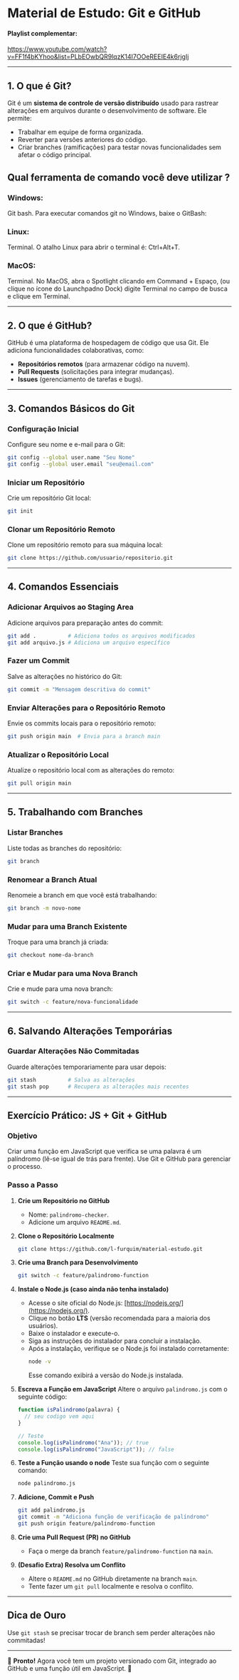# Material de Estudo: Git e GitHub

#### Playlist complementar:
https://www.youtube.com/watch?v=FF1f4bKYhoo&list=PLbEOwbQR9lqzK14I7OOeREEIE4k6rjgIj

---

## 1. O que é Git?

Git é um **sistema de controle de versão distribuído** usado para rastrear alterações em arquivos durante o desenvolvimento de software. Ele permite:
- Trabalhar em equipe de forma organizada.
- Reverter para versões anteriores do código.
- Criar branches (ramificações) para testar novas funcionalidades sem afetar o código principal.

## Qual ferramenta de comando você deve utilizar ?
   
   ### Windows:
   Git bash. Para executar comandos git no Windows, baixe o GitBash:

   ### Linux:
   Terminal. O atalho Linux para abrir o terminal é: Ctrl+Alt+T. 

   ### MacOS:
   Terminal. No MacOS, abra o Spotlight clicando em Command + Espaço, (ou clique no ícone do Launchpadno Dock) digite Terminal no campo de busca e clique em Terminal.

---



## 2. O que é GitHub?

GitHub é uma plataforma de hospedagem de código que usa Git. Ele adiciona funcionalidades colaborativas, como:
- **Repositórios remotos** (para armazenar código na nuvem).
- **Pull Requests** (solicitações para integrar mudanças).
- **Issues** (gerenciamento de tarefas e bugs).

---

## 3. Comandos Básicos do Git

### Configuração Inicial
Configure seu nome e e-mail para o Git:
```bash
git config --global user.name "Seu Nome"
git config --global user.email "seu@email.com"
```

### Iniciar um Repositório
Crie um repositório Git local:
```bash
git init
```

### Clonar um Repositório Remoto
Clone um repositório remoto para sua máquina local:
```bash
git clone https://github.com/usuario/repositorio.git
```

---

## 4. Comandos Essenciais

### Adicionar Arquivos ao Staging Area
Adicione arquivos para preparação antes do commit:
```bash
git add .          # Adiciona todos os arquivos modificados
git add arquivo.js # Adiciona um arquivo específico
```

### Fazer um Commit
Salve as alterações no histórico do Git:
```bash
git commit -m "Mensagem descritiva do commit"
```

### Enviar Alterações para o Repositório Remoto
Envie os commits locais para o repositório remoto:
```bash
git push origin main  # Envia para a branch main
```

### Atualizar o Repositório Local
Atualize o repositório local com as alterações do remoto:
```bash
git pull origin main
```

---

## 5. Trabalhando com Branches

### Listar Branches
Liste todas as branches do repositório:
```bash
git branch
```

### Renomear a Branch Atual
Renomeie a branch em que você está trabalhando:
```bash
git branch -m novo-nome
```

### Mudar para uma Branch Existente
Troque para uma branch já criada:
```bash
git checkout nome-da-branch
```

### Criar e Mudar para uma Nova Branch
Crie e mude para uma nova branch:
```bash
git switch -c feature/nova-funcionalidade
```

---

## 6. Salvando Alterações Temporárias

### Guardar Alterações Não Commitadas
Guarde alterações temporariamente para usar depois:
```bash
git stash          # Salva as alterações
git stash pop      # Recupera as alterações mais recentes
```

---

## Exercício Prático: JS + Git + GitHub

### Objetivo
Criar uma função em JavaScript que verifica se uma palavra é um palíndromo (lê-se igual de trás para frente). Use Git e GitHub para gerenciar o processo.

### Passo a Passo

1. **Crie um Repositório no GitHub**
   - Nome: `palindromo-checker`.
   - Adicione um arquivo `README.md`.

2. **Clone o Repositório Localmente**
   ```bash
   git clone https://github.com/l-furquim/material-estudo.git
   ```

3. **Crie uma Branch para Desenvolvimento**
   ```bash
   git switch -c feature/palindromo-function
   ```
4. **Instale o Node.js (caso ainda não tenha instalado)**  
   - Acesse o site oficial do Node.js: [https://nodejs.org/](https://nodejs.org/).
   - Clique no botão **LTS** (versão recomendada para a maioria dos usuários).
   - Baixe o instalador e execute-o.
   - Siga as instruções do instalador para concluir a instalação.
   - Após a instalação, verifique se o Node.js foi instalado corretamente:
     ```bash
     node -v
     ```
     Esse comando exibirá a versão do Node.js instalada.


5. **Escreva a Função em JavaScript**
   Altere o arquivo `palindromo.js` com o seguinte código:
   ```javascript
   function isPalindromo(palavra) {
     // seu codigo vem aqui
   }

   // Teste
   console.log(isPalindromo("Ana")); // true
   console.log(isPalindromo("JavaScript")); // false
   ```

6. **Teste a Função usando o node**
   Teste sua função com o seguinte comando:
   ```bash
   node palindromo.js   
   ```

7. **Adicione, Commit e Push**
   ```bash
   git add palindromo.js
   git commit -m "Adiciona função de verificação de palíndromo"
   git push origin feature/palindromo-function
   ```

8. **Crie uma Pull Request (PR) no GitHub**
   - Faça o merge da branch `feature/palindromo-function` na `main`.

9. **(Desafio Extra) Resolva um Conflito**
   - Altere o `README.md` no GitHub diretamente na branch `main`.
   - Tente fazer um `git pull` localmente e resolva o conflito.

---

## Dica de Ouro
Use `git stash` se precisar trocar de branch sem perder alterações não commitadas!

---

🔗 **Pronto!** Agora você tem um projeto versionado com Git, integrado ao GitHub e uma função útil em JavaScript. 🚀
